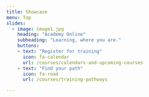 ```yaml
---
title: Showcase
menu: Top
slides:
  - image: image1.jpg
    heading: "Academy Online"
    subheading: "Learning, where you are."
    buttons:
    - text: "Register for training"
      icon: fa-calendar
      url: /courses/calendars-and-upcoming-courses
    - text: "Find your path"
      icon: fa-road
      url: /courses/training-pathways

---
```

